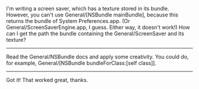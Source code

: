 
I'm writing a screen saver, which has a texture stored in its bundle. However, you can't use General/[NSBundle mainBundle], because this returns the bundle of System Preferences.app. (Or General/ScreenSaverEngine.app, I guess. Either way, it doesn't work!) How can I get the path the bundle containing the General/ScreenSaver and its texture?

----

Read the General/NSBundle docs and apply some creativity. You could do, for example,     General/[NSBundle bundleForClass:[self class]].

----

Got it! That worked great, thanks.